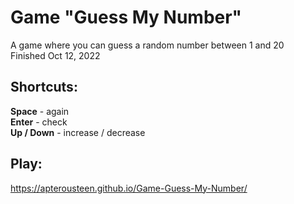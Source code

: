 # Game "Guess My Number"
A game where you can guess a random number between 1 and 20  
Finished Oct 12, 2022

## **Shortcuts:**
**Space** - again  
**Enter** - check  
**Up / Down** - increase / decrease  

## Play: 
https://apterousteen.github.io/Game-Guess-My-Number/
